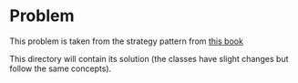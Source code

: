 # Problem

This problem is taken from the strategy pattern from [this book](https://www.amazon.com/Head-First-Design-Patterns-Brain-Friendly/dp/0596007124)

This directory will contain its solution (the classes have slight changes but follow the same concepts).